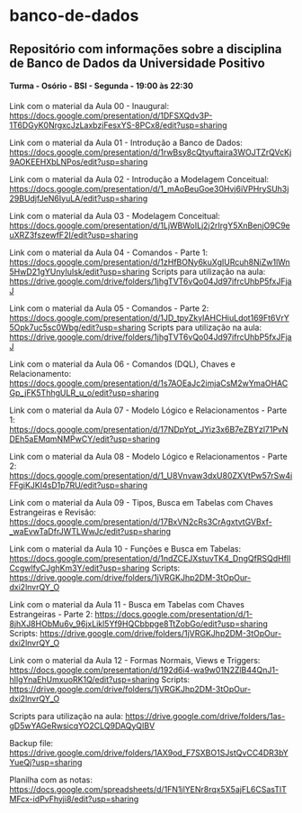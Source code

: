 # banco-de-dados

## Repositório com informações sobre a disciplina de Banco de Dados da Universidade Positivo

#### Turma - Osório - BSI - Segunda - 19:00 às 22:30

Link com o material da Aula 00 - Inaugural:
https://docs.google.com/presentation/d/1DFSXQdv3P-1T6DGyK0NrgxcJzLaxbzjFesxYS-8PCx8/edit?usp=sharing

Link com o material da Aula 01 - Introdução a Banco de Dados:
https://docs.google.com/presentation/d/1rwBsy8cQtyuftaira3WOJTZrQVcKj9AOKEEHXbLNPos/edit?usp=sharing

Link com o material da Aula 02 - Introdução a Modelagem Conceitual:
https://docs.google.com/presentation/d/1_mAoBeuGoe30Hvj6iVPHrySUh3j29BUdjfJeN6IyuLA/edit?usp=sharing

Link com o material da Aula 03 - Modelagem Conceitual:
https://docs.google.com/presentation/d/1LjWBWoILj2j2rIrgY5XnBenjO9C9euXRZ3fszewfF2I/edit?usp=sharing

Link com o material da Aula 04 - Comandos - Parte 1:
https://docs.google.com/presentation/d/1zHfBONy6kuXgIURcuh8NiZw1lWn5HwD21gYUnyIuIsk/edit?usp=sharing
Scripts para utilização na aula:
https://drive.google.com/drive/folders/1jhgTVT6vQo04Jd97ifrcUhbP5fxJFjaJ

Link com o material da Aula 05 - Comandos - Parte 2:
https://docs.google.com/presentation/d/1JD_tpyZkyIAHCHiuLdot169Ft6VrY5Opk7uc5sc0Wbg/edit?usp=sharing
Scripts para utilização na aula:
https://drive.google.com/drive/folders/1jhgTVT6vQo04Jd97ifrcUhbP5fxJFjaJ

Link com o material da Aula 06 - Comandos (DQL), Chaves e Relacionamento:
https://docs.google.com/presentation/d/1s7AOEaJc2imjaCsM2wYmaOHACGp_jFK5ThhgULR_u_o/edit?usp=sharing

Link com o material da Aula 07 - Modelo Lógico e Relacionamentos - Parte 1:
https://docs.google.com/presentation/d/17NDpYpt_JYiz3x6B7eZBYzl71PvNDEh5aEMqmNMPwCY/edit?usp=sharing

Link com o material da Aula 08 - Modelo Lógico e Relacionamentos - Parte 2:
https://docs.google.com/presentation/d/1_U8Vnvaw3dxU80ZXVtPw57rSw4iFFgiKJKI4sD1p7RU/edit?usp=sharing

Link com o material da Aula 09 - Tipos, Busca em Tabelas com Chaves Estrangeiras e Revisão:
https://docs.google.com/presentation/d/17BxVN2cRs3CrAgxtvtGVBxf-_waEvwTaDfrJWTLWwJc/edit?usp=sharing

Link com o material da Aula 10 - Funções e Busca em Tabelas:
https://docs.google.com/presentation/d/1ndZCEJXstuvTK4_DngQfRSQdHfIlCcgwlfyCJghKm3Y/edit?usp=sharing
Scripts: https://drive.google.com/drive/folders/1jVRGKJhp2DM-3tOpOur-dxi2lnvrQY_O

Link com o material da Aula 11 - Busca em Tabelas com Chaves Estrangeiras - Parte 2:
https://docs.google.com/presentation/d/1-8jhXJ8HObMu6v_96jxLikl5Yf9HQCbbpge8TtZobGo/edit?usp=sharing
Scripts: https://drive.google.com/drive/folders/1jVRGKJhp2DM-3tOpOur-dxi2lnvrQY_O

Link com o material da Aula 12 - Formas Normais, Views e Triggers: 
https://docs.google.com/presentation/d/192d6i4-wa9w01N2ZlB44QnJ1-hIlgYnaEhUmxuoRK1Q/edit?usp=sharing
Scripts: https://drive.google.com/drive/folders/1jVRGKJhp2DM-3tOpOur-dxi2lnvrQY_O

Scripts para utilização na aula:
https://drive.google.com/drive/folders/1as-gD5wYAGeRwsicqYO2CLQ9DAQyQIBV

Backup file:  https://drive.google.com/drive/folders/1AX9od_F7SXBO1SJstQvCC4DR3bYYueQj?usp=sharing 

Planilha com as notas: https://docs.google.com/spreadsheets/d/1FN1jlYENr8rqx5X5ajFL6CSasTlTMFcx-idPvFhyji8/edit?usp=sharing
